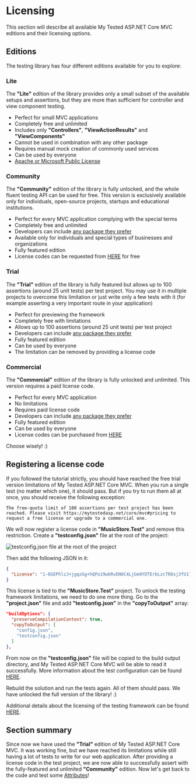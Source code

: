 # Licensing

This section will describe all available My Tested ASP.NET Core MVC editions and their licensing options.

## Editions

The testing library has four different editions available for you to explore:

### Lite

The **"Lite"** edition of the library provides only a small subset of the available setups and assertions, but they are more than sufficient for controller and view component testing.

- Perfect for small MVC applications
- Completely free and unlimited
- Includes only **"Controllers"**, **"ViewActionResults"** and **"ViewComponents"**
- Cannot be used in combination with any other package
- Requires manual mock creation of commonly used services
- Can be used by everyone
- [Apache or Microsoft Public License](https://github.com/ivaylokenov/MyTested.AspNetCore.Mvc/blob/development/src/MyTested.AspNetCore.Mvc.Lite/LICENSE)

### Community

The **"Community"** edition of the library is fully unlocked, and the whole fluent testing API can be used for free. This version is exclusively available only for individuals, open-source projects, startups and educational institutions.

- Perfect for every MVC application complying with the special terms
- Completely free and unlimited
- Developers can include [any package they prefer](/guide/packages.html)
- Available only for individuals and special types of businesses and organizations
- Fully featured edition
- License codes can be requested from [HERE](https://mytestedasp.net/Core/Mvc#free-usage-modal) for free

### Trial

The **"Trial"** edition of the library is fully featured but allows up to 100 assertions (around 25 unit tests) per test project. You may use it in multiple projects to overcome this limitation or just write only a few tests with it (for example asserting a very important route in your application)

- Perfect for previewing the framework
- Completely free with limitations
- Allows up to 100 assertions (around 25 unit tests) per test project
- Developers can include [any package they prefer](/guide/packages.html)
- Fully featured edition
- Can be used by everyone
- The limitation can be removed by providing a license code

### Commercial

The **"Commercial"** edition of the library is fully unlocked and unlimited. This version requires a paid license code.

- Perfect for every MVC application
- No limitations
- Requires paid license code
- Developers can include [any package they prefer](/guide/packages.html)
- Fully featured edition
- Can be used by everyone
- License codes can be purchased from [HERE](https://mytestedasp.net/Core/Mvc#pricing)

Choose wisely! :)

## Registering a license code

If you followed the tutorial strictly, you should have reached the free trial version limitations of My Tested ASP.NET Core MVC. When you run a single test (no matter which one), it should pass. But if you try to run them all at once, you should receive the following exception:

```text
The free-quota limit of 100 assertions per test project has been reached. Please visit https://mytestedasp.net/core/mvc#pricing to request a free license or upgrade to a commercial one.
```

We will now register a license code in **"MusicStore.Test"** and remove this restriction. Create a **"testconfig.json"** file at the root of the project:

<img src="/images/tutorial/testconfigfile.jpg" alt="testconfig.json file at the root of the project" />

Then add the following JSON in it:

```json
{
  "License": "1-0GEPhlzJ+jgqzGg+hQPo19wbRvEN0C4LjGm9YDTErbLzcTROsj3fU177Unj7wlOCNE0ciZCB5aw8jt4EEDczpW6S/lW0PkU8ZBjqh6F2ev42hqcgtlEKmBRwomPKj/PUElAo1iIdkLn3/il3o8HAsum7bKMqv7QPpOSwy/TuAGYxOjIwMTctMTAtMTU6YWRtaW5AbXl0ZXN0ZWRhc3AubmV0Ok11c2ljIFN0b3JlIFNhbXBsZSBUZXN0czpEZXZlbG9wZXI6TXVzaWNTdG9yZS4="
}
```

This license is tied to the **"MusicStore.Test"** project. To unlock the testing framework limitations, we need to do one more thing. Go to the **"project.json"** file and add **"testconfig.json"** in the **"copyToOutput"** array:

```json
"buildOptions": {
  "preserveCompilationContext": true,
  "copyToOutput": [
    "config.json",
    "testconfig.json"
  ]
},
```

From now on the **"testconfig.json"** file will be copied to the build output directory, and My Tested ASP.NET Core MVC will be able to read it successfully. More information about the test configuration can be found [HERE](/guide/testconfig.html).

Rebuild the solution and run the tests again. All of them should pass. We have unlocked the full version of the library! :)

Additional details about the licensing of the testing framework can be found [HERE](/guide/licensing.html).

## Section summary

Since now we have used the **"Trial"** edition of My Tested ASP.NET Core MVC. It was working fine, but we have reached its limitations while still having a lot of tests to write for our web application. After providing a license code in the test project, we are now able to successfully assert with the fully-featured and unlimited **"Community"** edition. Now let's get back to the code and test some [Attributes](/tutorial/attributes.html)!